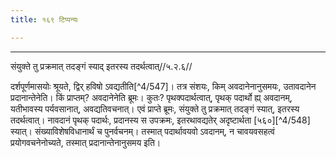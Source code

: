 ```yaml
---
title: १६९ टिप्पन्यः

---
```


[^4/545]: ŚPBr 4.4.3.9

[^4/546]: Tait.S. 6.1.1.8

____________________________________________


संयुक्ते तु प्रक्रमात् तदङ्गं स्याद् इतरस्य तदर्थत्वात्//५.२.६//

दर्शपूर्णमासयोः श्रूयते, द्विर् हविषो ऽवद्यतीति[^4/547]। तत्र संशयः, किम् अवदानेनानुसमयः, उतावदानेन प्रदानान्तेनेति। किं प्राप्तम्? अवदानेनेति ब्रूमः। कुतः? पृथक्पदार्थत्वात्, पृथक् पदार्थो ह्य् अवदानम्, यतीभावस्य पर्यवसानात्, अवद्यतिवचनात्। एवं प्राप्ते ब्रूमः, संयुक्ते तु प्रक्रमात् तदङ्गं स्यात्, इतरस्य तदर्थत्वात्। नावदानं पृथक् पदार्थः, प्रदानस्य स उपक्रमः, इतरथावद्यतेर् अदृष्टार्थता [५६०][^4/548] स्यात्। संख्याविशेषविधानार्थं च पुनर्वचनम्। तस्मात् पदार्थावयवो ऽवदानम्, न चावयवसहत्वं प्रयोगवचनेनोच्यते, तस्मात् प्रदानान्तेनानुसमय इति।
